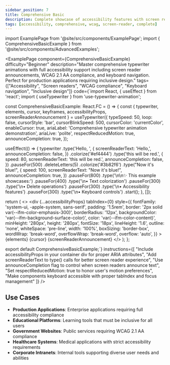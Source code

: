 ```yaml
---
sidebar_position: 7
title: Comprehensive Basic
description: Complete showcase of accessibility features with screen reader support and WCAG compliance
tags: [accessibility, comprehensive, wcag, screen-reader, complete]
---
```


import ExamplePage from '@site/src/components/ExamplePage';
import { ComprehensiveBasicExample } from '@site/src/components/AdvancedExamples';

<ExamplePage
component={ComprehensiveBasicExample}
difficulty="Beginner"
description="Master comprehensive typewriter animations with full accessibility support including screen reader announcements, WCAG 2.1 AA compliance, and keyboard navigation. Perfect for production applications requiring inclusive design."
tags={["Accessibility", "Screen readers", "WCAG compliance", "Keyboard navigation", "Inclusive design"]}
code={`import React, { useEffect } from 'react';
import { useTypewriter } from 'use-typewriter-animation';

const ComprehensiveBasicExample: React.FC = () => {
  const { typewriter, elements, cursor, keyframes, accessibilityProps, screenReaderAnnouncement } =
    useTypewriter({
      typeSpeed: 50,
      loop: false,
      cursorStyle: 'bar',
      cursorBlinkSpeed: 500,
      cursorColor: 'currentColor',
      enableCursor: true,
      ariaLabel: 'Comprehensive typewriter animation demonstration',
      ariaLive: 'polite',
      respectReducedMotion: true,
      announceCompletion: true,
    });

  useEffect(() => {
    typewriter
      .type('Hello, ', {
        screenReaderText: 'Hello,',
        announceCompletion: false,
      })
      .colorize('#ef4444')
      .type('this will be red.', {
        speed: 80,
        screenReaderText: 'this will be red.',
        announceCompletion: false,
      })
      .pauseFor(500)
      .deleteLetters(5)
      .colorize('#3b82f6')
      .type("Now it's blue!", {
        speed: 100,
        screenReaderText: "Now it's blue!",
        announceCompletion: true,
      })
      .pauseFor(800)
      .type('\\n\\n✨ This example showcases:')
      .pauseFor(400)
      .type('\\n• Text colorization')
      .pauseFor(300)
      .type('\\n• Delete operations')
      .pauseFor(300)
      .type('\\n• Accessibility features')
      .pauseFor(300)
      .type('\\n• Keyboard controls')
      .start();
  }, []);

  return (
    <>
      <style>{keyframes}</style>
      <div
        {...accessibilityProps}
        tabIndex={0}
        style={{
          fontFamily: 'system-ui, -apple-system, sans-serif',
          padding: '1.5rem',
          border: '2px solid var(--ifm-color-emphasis-300)',
          borderRadius: '12px',
          backgroundColor: 'var(--ifm-background-surface-color)',
          color: 'var(--ifm-color-content)',
          minHeight: '280px',
          height: '280px',
          fontSize: '18px',
          lineHeight: '1.6',
          outline: 'none',
          whiteSpace: 'pre-line',
          width: '100%',
          boxSizing: 'border-box',
          wordWrap: 'break-word',
          overflowWrap: 'break-word',
          overflow: 'auto',
        }}
      >
        {elements}
        {cursor}
        {screenReaderAnnouncement}
      </div>
    </>
  );
};

export default ComprehensiveBasicExample;`}
instructions={[
"Include accessibilityProps in your container div for proper ARIA attributes",
"Add screenReaderText to type() calls for better screen reader experience",
"Use announceCompletion flag to control when screen readers announce text",
"Set respectReducedMotion: true to honor user's motion preferences",
"Make components keyboard accessible with proper tabIndex and focus management"
]}
/>

## Use Cases

- **Production Applications**: Enterprise applications requiring full accessibility compliance
- **Educational Platforms**: Learning tools that must be inclusive for all users
- **Government Websites**: Public services requiring WCAG 2.1 AA compliance
- **Healthcare Systems**: Medical applications with strict accessibility requirements
- **Corporate Intranets**: Internal tools supporting diverse user needs and abilities